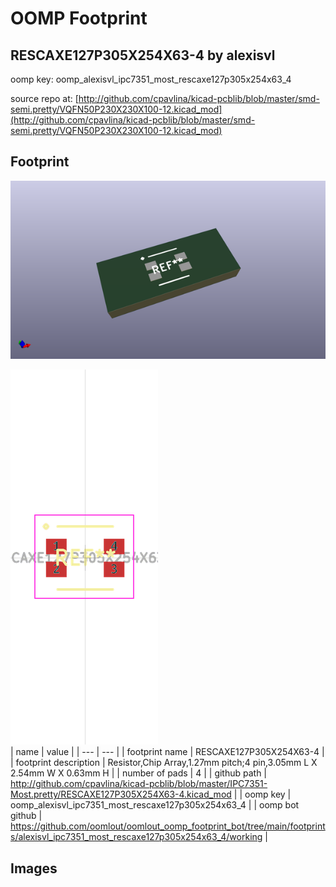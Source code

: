# OOMP Footprint  
## RESCAXE127P305X254X63-4  by alexisvl  
  
oomp key: oomp_alexisvl_ipc7351_most_rescaxe127p305x254x63_4  
  
source repo at: [http://github.com/cpavlina/kicad-pcblib/blob/master/smd-semi.pretty/VQFN50P230X230X100-12.kicad_mod](http://github.com/cpavlina/kicad-pcblib/blob/master/smd-semi.pretty/VQFN50P230X230X100-12.kicad_mod)  
## Footprint  
  
[![working_kicad_pcb_3d.png](working_kicad_pcb_3d_600.png)](working_kicad_pcb_3d.png)  
  
[![working.png](working_600.png)](working.png)  
| name | value | 
| --- | --- | 
| footprint name | RESCAXE127P305X254X63-4 | 
| footprint description | Resistor,Chip Array,1.27mm pitch;4 pin,3.05mm L X 2.54mm W X 0.63mm H | 
| number of pads | 4 | 
| github path | http://github.com/cpavlina/kicad-pcblib/blob/master/IPC7351-Most.pretty/RESCAXE127P305X254X63-4.kicad_mod | 
| oomp key | oomp_alexisvl_ipc7351_most_rescaxe127p305x254x63_4 | 
| oomp bot github | https://github.com/oomlout/oomlout_oomp_footprint_bot/tree/main/footprints/alexisvl_ipc7351_most_rescaxe127p305x254x63_4/working | 
## Images  
